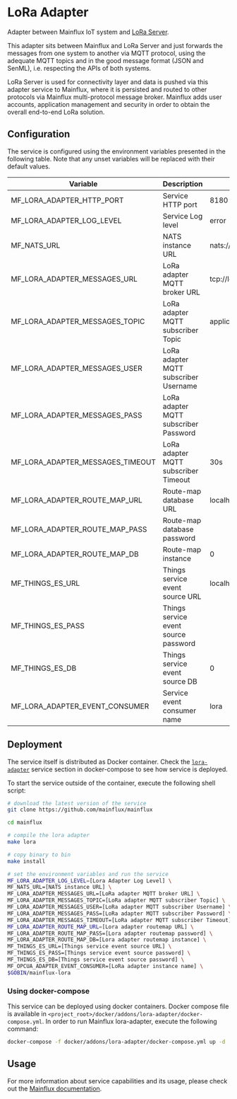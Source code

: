 ﻿# LoRa AdapterAdapter between Mainflux IoT system and [LoRa Server](https://github.com/brocaar/chirpstack-network-server).This adapter sits between Mainflux and LoRa Server and just forwards the messages from one system to another via MQTT protocol, using the adequate MQTT topics and in the good message format (JSON and SenML), i.e. respecting the APIs of both systems.LoRa Server is used for connectivity layer and data is pushed via this adapter service to Mainflux, where it is persisted and routed to other protocols via Mainflux multi-protocol message broker. Mainflux adds user accounts, application management and security in order to obtain the overall end-to-end LoRa solution.## ConfigurationThe service is configured using the environment variables presented in the following table. Note that any unset variables will be replaced with theirdefault values.| Variable                         | Description                           | Default                         ||----------------------------------|---------------------------------------|---------------------------------|| MF_LORA_ADAPTER_HTTP_PORT        | Service HTTP port                     | 8180                            || MF_LORA_ADAPTER_LOG_LEVEL        | Service Log level                     | error                           || MF_NATS_URL                      | NATS instance URL                     | nats://localhost:4222           || MF_LORA_ADAPTER_MESSAGES_URL     | LoRa adapter MQTT broker URL          | tcp://localhost:1883            || MF_LORA_ADAPTER_MESSAGES_TOPIC   | LoRa adapter MQTT subscriber Topic    | application/+/device/+/event/up || MF_LORA_ADAPTER_MESSAGES_USER    | LoRa adapter MQTT subscriber Username |                                 || MF_LORA_ADAPTER_MESSAGES_PASS    | LoRa adapter MQTT subscriber Password |                                 || MF_LORA_ADAPTER_MESSAGES_TIMEOUT | LoRa adapter MQTT subscriber Timeout  | 30s                             || MF_LORA_ADAPTER_ROUTE_MAP_URL    | Route-map database URL                | localhost:6379                  || MF_LORA_ADAPTER_ROUTE_MAP_PASS   | Route-map database password           |                                 || MF_LORA_ADAPTER_ROUTE_MAP_DB     | Route-map instance                    | 0                               || MF_THINGS_ES_URL                 | Things service event source URL       | localhost:6379                  || MF_THINGS_ES_PASS                | Things service event source password  |                                 || MF_THINGS_ES_DB                  | Things service event source DB        | 0                               || MF_LORA_ADAPTER_EVENT_CONSUMER   | Service event consumer name           | lora                            |## DeploymentThe service itself is distributed as Docker container. Check the [`lora-adapter`](https://github.com/mainflux/mainflux/blob/master/docker/addons/lora-adapter/docker-compose.yml#L23-L37) service section indocker-compose to see how service is deployed.To start the service outside of the container, execute the following shell script:```bash# download the latest version of the servicegit clone https://github.com/mainflux/mainfluxcd mainflux# compile the lora adaptermake lora# copy binary to binmake install# set the environment variables and run the serviceMF_LORA_ADAPTER_LOG_LEVEL=[Lora Adapter Log Level] \MF_NATS_URL=[NATS instance URL] \MF_LORA_ADAPTER_MESSAGES_URL=[LoRa adapter MQTT broker URL] \MF_LORA_ADAPTER_MESSAGES_TOPIC=[LoRa adapter MQTT subscriber Topic] \MF_LORA_ADAPTER_MESSAGES_USER=[LoRa adapter MQTT subscriber Username] \MF_LORA_ADAPTER_MESSAGES_PASS=[LoRa adapter MQTT subscriber Password] \MF_LORA_ADAPTER_MESSAGES_TIMEOUT=[LoRa adapter MQTT subscriber Timeout]MF_LORA_ADAPTER_ROUTE_MAP_URL=[Lora adapter routemap URL] \MF_LORA_ADAPTER_ROUTE_MAP_PASS=[Lora adapter routemap password] \MF_LORA_ADAPTER_ROUTE_MAP_DB=[Lora adapter routemap instance] \MF_THINGS_ES_URL=[Things service event source URL] \MF_THINGS_ES_PASS=[Things service event source password] \MF_THINGS_ES_DB=[Things service event source password] \MF_OPCUA_ADAPTER_EVENT_CONSUMER=[LoRa adapter instance name] \$GOBIN/mainflux-lora```### Using docker-composeThis service can be deployed using docker containers.Docker compose file is available in `<project_root>/docker/addons/lora-adapter/docker-compose.yml`. In order to run Mainflux lora-adapter, execute the following command:```bashdocker-compose -f docker/addons/lora-adapter/docker-compose.yml up -d```## UsageFor more information about service capabilities and its usage, please check outthe [Mainflux documentation](https://docs.mainflux.io/lora).